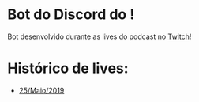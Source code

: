 # Bot do Discord do <podTag>!

Bot desenvolvido durante as lives do podcast [<podTag/>](https://podtag.com.br) no [Twitch](https://www.twitch.tv/everag)!

# Histórico de lives:

- [25/Maio/2019](https://www.twitch.tv/videos/430851503)
